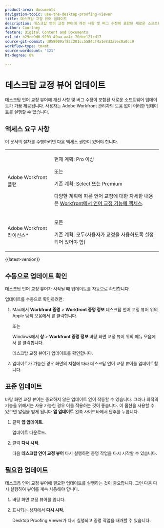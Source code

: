 ```yaml
---
product-area: documents
navigation-topic: use-the-desktop-proofing-viewer
title: 데스크탑 교정 뷰어 업데이트
description: 데스크탑 언어 교정 뷰어에 개선 사항 및 버그 수정이 포함된 새로운 소프트웨어 업데이트가 가끔 제공됩니다. 사용자는 Adobe Workfront 관리자의 도움 없이 이러한 업데이트를 실행할 수 있습니다.
author: Courtney
feature: Digital Content and Documents
exl-id: b29ce9d0-9203-49aa-aa4c-70dee121cd17
source-git-commit: d058009af82c201cc5584cf4a1e8d3a5ec0a0cc9
workflow-type: tm+mt
source-wordcount: '321'
ht-degree: 0%

---
```


# 데스크탑 교정 뷰어 업데이트

데스크탑 언어 교정 뷰어에 개선 사항 및 버그 수정이 포함된 새로운 소프트웨어 업데이트가 가끔 제공됩니다. 사용자는 Adobe Workfront 관리자의 도움 없이 이러한 업데이트를 실행할 수 있습니다.

<!--
>[!IMPORTANT]
>
>Windows users must manually reinstall the Desktop Proofing Viewer to support Chrome version 91. After manually reinstalling, the Desktop Proofing Viewer upgrades to the latest version (2.0.15). Future updates to the Desktop Proofing Viewer will be automatic. For information in reinstalling, see [Install the Desktop Proofing Viewer](../../../review-and-approve-work/proofing/use-the-desktop-proofing-viewer/installing-desktop-proofing-viewer.md). -->

## 액세스 요구 사항

이 문서의 절차를 수행하려면 다음 액세스 권한이 있어야 합니다.

<table style="table-layout:auto"> 
 <col> 
 <col> 
 <tbody> 
  <tr> 
   <td role="rowheader">Adobe Workfront 플랜</td> 
   <td> <p>현재 계획: Pro 이상</p> <p>또는</p> <p>기존 계획: Select 또는 Premium</p> <p>다양한 계획에 따른 언어 교정에 대한 자세한 내용은 <a href="/help/quicksilver/administration-and-setup/manage-workfront/configure-proofing/access-to-proofing-functionality.md" class="MCXref xref">Workfront에서 언어 교정 기능에 액세스</a>.</p> </td> 
  </tr> 
  <tr> 
   <td role="rowheader">Adobe Workfront 라이선스*</td> 
   <td> <p>모든</p> <p>기존 계획: 모두(사용자가 교정을 사용하도록 설정되어 있어야 함)</p> </td> 
  </tr> 
 </tbody> 
</table>

{{latest-version}}

## 수동으로 업데이트 확인

데스크탑 언어 교정 뷰어가 시작될 때 업데이트를 자동으로 확인합니다. 

업데이트를 수동으로 확인하려면:

1. Mac에서 **Workfront 증명** > **Workfront 증명 정보** 데스크탑 언어 교정 뷰어 위의 Apple 탐색 모음에서 를 클릭합니다. 

   또는

   Windows에서 **창** > **Workfront 증명 정보** 바탕 화면 교정 뷰어 위의 메뉴 모음에서 를 클릭합니다.

   데스크탑 교정 뷰어가 업데이트를 확인합니다.

1. 업데이트가 가능한 경우 화면의 지침에 따라 데스크탑 언어 교정 뷰어를 업데이트합니다.

## 표준 업데이트

바탕 화면 교정 뷰어는 중요하지 않은 업데이트 없이 작동할 수 있습니다. 그러나 최적의 기능을 위해서는 사용 가능한 경우 이를 적용하는 것이 좋습니다. 이 옵션을 사용할 수 있으면 알림을 받게 됩니다 **앱 업데이트** 왼쪽 사이드바에서 단추를 누릅니다.

1. 클릭 **앱 업데이트.**

   업데이트 다운로드.

1. 클릭 **다시 시작.**

   다음 **데스크탑 언어 교정 뷰어** 다시 실행하면 증명 작업을 다시 시작할 수 있습니다.

## 필요한 업데이트

데스크톱 언어 교정 뷰어에 필요한 업데이트를 실행하는 것이 중요합니다. 그런 다음 다시 실행하여 뷰어를 계속 사용해야 합니다.

1. 바탕 화면 교정 뷰어를 엽니다.
1. 표시되는 상자에서 **다시 시작.**

   Desktop Proofing Viewer가 다시 실행되고 증명 작업을 재개할 수 있습니다. 
